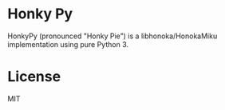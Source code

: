 Honky Py
=====

HonkyPy (pronounced "Honky Pie") is a libhonoka/HonokaMiku implementation using pure Python 3.

License
=====

MIT
